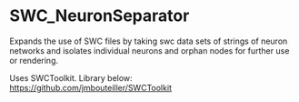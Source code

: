 # SWC_NeuronSeparator
Expands the use of SWC files by taking swc data sets of strings of neuron networks and isolates individual neurons and orphan nodes for further use or rendering.

Uses SWCToolkit. Library below: 
https://github.com/jmbouteiller/SWCToolkit

